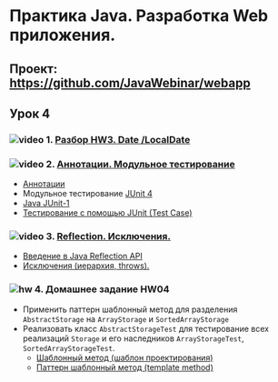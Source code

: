 Практика Java. Разработка Web приложения.
===============================

## Проект: https://github.com/JavaWebinar/webapp

## Урок 4

### ![video](https://cloud.githubusercontent.com/assets/13649199/13672715/06dbc6ce-e6e7-11e5-81a9-04fbddb9e488.png) 1. <a href="https://drive.google.com/open?id=0B9Ye2auQ_NsFWjBuX0RCcDdtaGc">Разбор HW3. Date /LocalDate</a>

### ![video](https://cloud.githubusercontent.com/assets/13649199/13672715/06dbc6ce-e6e7-11e5-81a9-04fbddb9e488.png) 2. <a href="https://drive.google.com/open?id=0B9Ye2auQ_NsFR1ZIelJPNXRuaUU">Аннотации. Модульное тестирование</a>
  - <a href="http://easy-code.ru/lesson/java-annotations">Аннотации</a>
  - Модульное тестирование <a href="http://junit.org/">JUnit 4</a>
  - <a href="http://javaxblog.ru/article/java-junit-1/">Java JUnit-1</a>
  - <a href="http://www.javenue.info/post/19">Тестирование с помощью JUnit (Test Case)</a>

### ![video](https://cloud.githubusercontent.com/assets/13649199/13672715/06dbc6ce-e6e7-11e5-81a9-04fbddb9e488.png) 3. <a href="https://drive.google.com/open?id=0B9Ye2auQ_NsFcmx2XzgxU19LSzg">Reflection. Исключения.</a>
  - <a href="http://www.quizful.net/post/java-reflection-api">Введение в Java Reflection API</a>
  - <a href="http://www.intuit.ru/studies/courses/16/16/lecture/27123?page=5">Исключения (иерархия, throws).</a>

### ![hw](https://cloud.githubusercontent.com/assets/13649199/13672719/09593080-e6e7-11e5-81d1-5cb629c438ca.png)  4. Домашнее задание HW04
  - Применить паттерн шаблонный метод для разделения  `AbstractStorage` на `ArrayStorage` и `SortedArrayStorage`
  - Реализовать класс `AbstractStorageTest` для тестирование всех реализаций `Storage` и его наследников `ArrayStorageTest`, `SortedArrayStorageTest`.
      - <a href="https://ru.wikipedia.org/wiki/Шаблонный_метод_(шаблон_проектирования)">Шаблонный метод (шаблон проектирования)</a>
      - <a href="http://pro-prof.com/archives/1108">Паттерн шаблонный метод (template method)</a>

